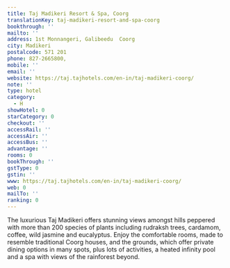 ```yaml
---
title: Taj Madikeri Resort & Spa, Coorg
translationKey: taj-madikeri-resort-and-spa-coorg
bookthrough: ''
mailto: ''
address: 1st Monnangeri, Galibeedu  Coorg
city: Madikeri
postalcode: 571 201
phone: 827-2665800,
mobile: ''
email: ''
website: https://taj.tajhotels.com/en-in/taj-madikeri-coorg/
note: ''
type: hotel
category:
  - H
showHotel: 0
starCategory: 0
checkout: ''
accessRail: ''
accessAir: ''
accessBus: ''
advantage: ''
rooms: 0
bookThrough: ''
gstType: 0
gstin: ''
www: https://taj.tajhotels.com/en-in/taj-madikeri-coorg/
web: 0
mailTo: ''
ranking: 0
---
```







The luxurious Taj Madikeri offers stunning views amongst hills peppered with more than 200 species of plants including rudraksh trees, cardamom, coffee, wild jasmine and eucalyptus. Enjoy the comfortable rooms, made to resemble traditional Coorg houses, and the grounds, which offer private dining options in many spots, plus lots of activities, a heated infinity pool and a spa with views of the rainforest beyond.